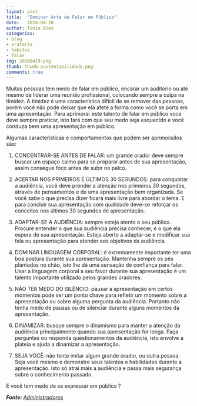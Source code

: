 ```yaml
---
layout: post
title:  "Dominar Arte de Falar em Público"
date:   2016-04-20
author: Tonia Dias
categories: 
- blog
- oratoria
- habitos
- falar
img: 20160419.png
thumb: thumb-sustentabilidade.png
comments: true
---
```


Muitas pessoas tem medo de falar em público, encarar um auditório ou até mesmo de liderar uma reunião profissional, colocando sempre a culpa na tímidez. A timidez é uma característica difícil de se remover das pessoas, porém você não pode deixar que ela afete a forma como você se porta em uma apresentação. Para aprimorar este talento de falar em público voce deve sempre praticar, isto fará com que seu medo seja esquecido e você conduza bem uma apresentação em público. <!--more-->

Algumas características e comportamentos que podem ser aprimorados são:

1) CONCENTRAR-SE ANTES DE FALAR: um grande orador deve sempre buscar um espaço calmo para se preparar antes de sua apresentação, assim consegue foco antes de subir no palco.

2) ACERTAR NOS PRIMEIROS E ÚLTIMOS 30 SEGUNDOS: para conquistar a audiência, você deve prender a atenção nos primeiros 30 segundos, através de pensamentos e de uma apresentação bem organizada. Se você sabe o que precisa dizer ficará mais livre para abordar o tema. E para concluir sua apresentação com qualidade deve-se reforçar os conceitos nos últimos 30 segundos de apresentação.

3) ADAPTAR-SE A AUDIÊNCIA: sempre esteja atento a seu público. Procure entender o que sua audiência precisa conhecer, e o que ela espera de sua apresentação. Esteja aberto a adaptar-se e modificar sua fala ou apresentação para atender aos objetivos da audiência.

4) DOMINAR LINGUAGEM CORPORAL: é extremamente importante ter uma boa postura durante sua apresentação. Mantenha sempre os pés plantados no chão, isto lhe dá uma sensação de confiança para falar. Usar a linguagem corporal a seu favor durante sua apresentação é um talento importante utilizado pelos grandes oradores.

5) NÃO TER MEDO DO SILÊNCIO: pausar a apresentação em certos momentos pode ser um ponto chave para refletir um momento sobre a apresentação ou sobre alguma pergunta da audiência. Portanto não tenha medo de pausas ou de silenciar durante alguns momentos da apresentação.

6) DINAMIZAR: busque sempre o dinamismo para manter a atenção da audiência principalmente quando sua apresentação for longa. Faça perguntas ou responda questionamentos da audiência, isto envolve a plateia e ajuda a dinamizar a apresentação.

7) SEJA VOCÊ: não tente imitar algum grande orador, ou outra pessoa. Seja você mesmo e demonstre seus talentos e habilidades durante a apresentação. Isto só atrai mais a audiência e passa mais segurança sobre o conhecimento passado.

E você tem medo de se expressar em público ?

<i><b>Fonte: </b><a href="http://www.administradores.com.br/noticias/carreira/7-habitos-de-quem-domina-a-arte-de-falar-em-publico/109794/">Administradores</a></i>
